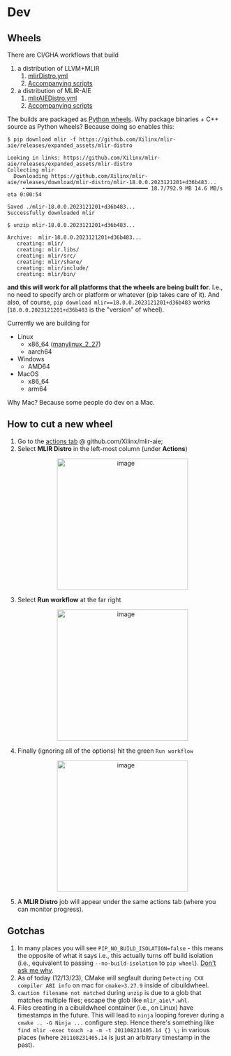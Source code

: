 # Dev

## Wheels

There are CI/GHA workflows that build

1. a distribution of LLVM+MLIR
   1. [mlirDistro.yml](..%2F.github%2Fworkflows%2FmlirDistro.yml)
   2. [Accompanying scripts](..%2Futils%2Fmlir_wheels)
2. a distribution of MLIR-AIE
   1. [mlirAIEDistro.yml](..%2F.github%2Fworkflows%2FmlirAIEDistro.yml)
   2. [Accompanying scripts](..%2Futils%2Fmlir_aie_wheels)

The builds are packaged as [Python wheels](https://packaging.python.org/en/latest/specifications/binary-distribution-format/).
Why package binaries + C++ source as Python wheels? Because doing so enables this:

```shell
$ pip download mlir -f https://github.com/Xilinx/mlir-aie/releases/expanded_assets/mlir-distro

Looking in links: https://github.com/Xilinx/mlir-aie/releases/expanded_assets/mlir-distro
Collecting mlir
  Downloading https://github.com/Xilinx/mlir-aie/releases/download/mlir-distro/mlir-18.0.0.2023121201+d36b483...
     ╸━━━━━━━━━━━━━━━━━━━━━━━━━━━━━━━━━━━━━━━ 18.7/792.9 MB 14.6 MB/s eta 0:00:54

Saved ./mlir-18.0.0.2023121201+d36b483...
Successfully downloaded mlir

$ unzip mlir-18.0.0.2023121201+d36b483...

Archive:  mlir-18.0.0.2023121201+d36b483...
   creating: mlir/
   creating: mlir.libs/
   creating: mlir/src/
   creating: mlir/share/
   creating: mlir/include/
   creating: mlir/bin/
```

**and this will work for all platforms that the wheels are being built for**. 
I.e., no need to specify arch or platform or whatever (pip takes care of it).
And also, of course, `pip download mlir==18.0.0.2023121201+d36b483` works (`18.0.0.2023121201+d36b483` is the "version" of wheel).

Currently we are building for

* Linux
  * x86_64 ([manylinux_2_27](https://github.com/pypa/manylinux))
  * aarch64
* Windows
  * AMD64
* MacOS
  * x86_64
  * arm64

Why Mac? Because some people do dev on a Mac.

## How to cut a new wheel

1. Go to the [actions tab](https://github.com/Xilinx/mlir-aie/actions) @ github.com/Xilinx/mlir-aie;
2. Select **MLIR Distro** in the left-most column (under **Actions**)
   <p align="center">
    <img width="300" alt="image" src="https://github.com/Xilinx/mlir-aie/assets/5657668/4a1aa2be-7088-4f43-9bc6-4964c46b03a8">
   </p>
3. Select **Run workflow** at the far right
   <p align="center">
    <img width="300" alt="image" src="https://github.com/Xilinx/mlir-aie/assets/5657668/8dce0e03-1756-4ba2-82c9-2e4d8e019e2f">
   </p>
4. Finally (ignoring all of the options) hit the green `Run workflow`
   <p align="center">
    <img width="300" alt="image" src="https://github.com/Xilinx/mlir-aie/assets/5657668/82454733-1661-4963-8ed9-ceea68ebe947">
   </p>
5. A **MLIR Distro** job will appear under the same actions tab (where you can monitor progress).

## Gotchas

1. In many places you will see `PIP_NO_BUILD_ISOLATION=false` - this means the opposite of what it says i.e., this actually turns off build isolation (i.e., equivalent to passing `--no-build-isolation` to `pip wheel`). [Don't ask me why](https://github.com/pypa/pip/issues/5229#issuecomment-387301397).
2. As of today (12/13/23), CMake will segfault during `Detecting CXX compiler ABI info` on mac for `cmake>3.27.9` inside of cibuildwheel.
3. `caution filename not matched` during `unzip` is due to a glob that matches multiple files; escape the glob like `mlir_aie\*.whl`.
4. Files creating in a cibuildwheel container (i.e., on Linux) have timestamps in the future. This will lead to `ninja` looping forever during a `cmake .. -G Ninja ...` configure step. Hence there's something like `find mlir -exec touch -a -m -t 201108231405.14 {} \;` in various places (where `201108231405.14` is just an arbitrary timestamp in the past).